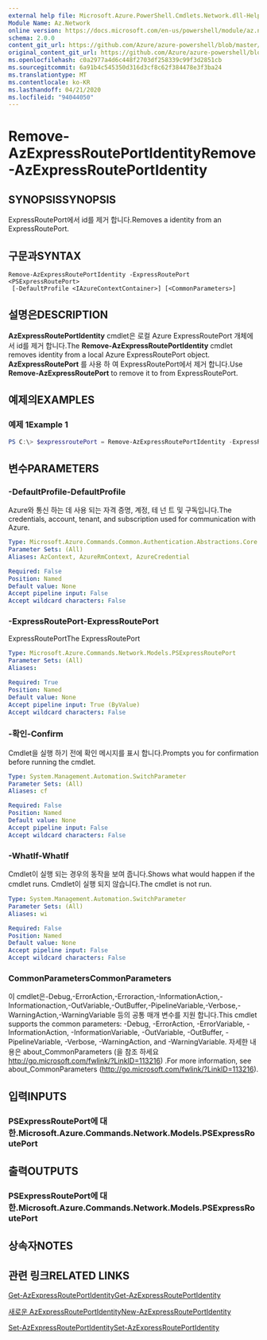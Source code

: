 ```yaml
---
external help file: Microsoft.Azure.PowerShell.Cmdlets.Network.dll-Help.xml
Module Name: Az.Network
online version: https://docs.microsoft.com/en-us/powershell/module/az.network/remove-azexpressrouteportidentity
schema: 2.0.0
content_git_url: https://github.com/Azure/azure-powershell/blob/master/src/Network/Network/help/Remove-AzExpressRoutePortIdentity.md
original_content_git_url: https://github.com/Azure/azure-powershell/blob/master/src/Network/Network/help/Remove-AzExpressRoutePortIdentity.md
ms.openlocfilehash: c0a2977a4d6c448f2703df258339c99f3d2851cb
ms.sourcegitcommit: 6a91b4c545350d316d3cf8c62f384478e3f3ba24
ms.translationtype: MT
ms.contentlocale: ko-KR
ms.lasthandoff: 04/21/2020
ms.locfileid: "94044050"
---
```

# <span data-ttu-id="efbec-101">Remove-AzExpressRoutePortIdentity</span><span class="sxs-lookup"><span data-stu-id="efbec-101">Remove-AzExpressRoutePortIdentity</span></span>

## <span data-ttu-id="efbec-102">SYNOPSIS</span><span class="sxs-lookup"><span data-stu-id="efbec-102">SYNOPSIS</span></span>
<span data-ttu-id="efbec-103">ExpressRoutePort에서 id를 제거 합니다.</span><span class="sxs-lookup"><span data-stu-id="efbec-103">Removes a identity from an ExpressRoutePort.</span></span>

## <span data-ttu-id="efbec-104">구문과</span><span class="sxs-lookup"><span data-stu-id="efbec-104">SYNTAX</span></span>

```
Remove-AzExpressRoutePortIdentity -ExpressRoutePort <PSExpressRoutePort>
 [-DefaultProfile <IAzureContextContainer>] [<CommonParameters>]
```

## <span data-ttu-id="efbec-105">설명은</span><span class="sxs-lookup"><span data-stu-id="efbec-105">DESCRIPTION</span></span>
<span data-ttu-id="efbec-106">**AzExpressRoutePortIdentity** cmdlet은 로컬 Azure ExpressRoutePort 개체에서 id를 제거 합니다.</span><span class="sxs-lookup"><span data-stu-id="efbec-106">The **Remove-AzExpressRoutePortIdentity** cmdlet removes identity from a local Azure ExpressRoutePort object.</span></span> <span data-ttu-id="efbec-107">**AzExpressRoutePort** 를 사용 하 여 ExpressRoutePort에서 제거 합니다.</span><span class="sxs-lookup"><span data-stu-id="efbec-107">Use **Remove-AzExpressRoutePort** to remove it to from ExpressRoutePort.</span></span>

## <span data-ttu-id="efbec-108">예제의</span><span class="sxs-lookup"><span data-stu-id="efbec-108">EXAMPLES</span></span>

### <span data-ttu-id="efbec-109">예제 1</span><span class="sxs-lookup"><span data-stu-id="efbec-109">Example 1</span></span>
```powershell
PS C:\> $expressroutePort = Remove-AzExpressRoutePortIdentity -ExpressRoutePort $expressroutePort
```

## <span data-ttu-id="efbec-110">변수</span><span class="sxs-lookup"><span data-stu-id="efbec-110">PARAMETERS</span></span>

### <span data-ttu-id="efbec-111">-DefaultProfile</span><span class="sxs-lookup"><span data-stu-id="efbec-111">-DefaultProfile</span></span>
<span data-ttu-id="efbec-112">Azure와 통신 하는 데 사용 되는 자격 증명, 계정, 테 넌 트 및 구독입니다.</span><span class="sxs-lookup"><span data-stu-id="efbec-112">The credentials, account, tenant, and subscription used for communication with Azure.</span></span>

```yaml
Type: Microsoft.Azure.Commands.Common.Authentication.Abstractions.Core.IAzureContextContainer
Parameter Sets: (All)
Aliases: AzContext, AzureRmContext, AzureCredential

Required: False
Position: Named
Default value: None
Accept pipeline input: False
Accept wildcard characters: False
```

### <span data-ttu-id="efbec-113">-ExpressRoutePort</span><span class="sxs-lookup"><span data-stu-id="efbec-113">-ExpressRoutePort</span></span>
<span data-ttu-id="efbec-114">ExpressRoutePort</span><span class="sxs-lookup"><span data-stu-id="efbec-114">The ExpressRoutePort</span></span>

```yaml
Type: Microsoft.Azure.Commands.Network.Models.PSExpressRoutePort
Parameter Sets: (All)
Aliases:

Required: True
Position: Named
Default value: None
Accept pipeline input: True (ByValue)
Accept wildcard characters: False
```

### <span data-ttu-id="efbec-115">-확인</span><span class="sxs-lookup"><span data-stu-id="efbec-115">-Confirm</span></span>
<span data-ttu-id="efbec-116">Cmdlet을 실행 하기 전에 확인 메시지를 표시 합니다.</span><span class="sxs-lookup"><span data-stu-id="efbec-116">Prompts you for confirmation before running the cmdlet.</span></span>

```yaml
Type: System.Management.Automation.SwitchParameter
Parameter Sets: (All)
Aliases: cf

Required: False
Position: Named
Default value: None
Accept pipeline input: False
Accept wildcard characters: False
```

### <span data-ttu-id="efbec-117">-WhatIf</span><span class="sxs-lookup"><span data-stu-id="efbec-117">-WhatIf</span></span>
<span data-ttu-id="efbec-118">Cmdlet이 실행 되는 경우의 동작을 보여 줍니다.</span><span class="sxs-lookup"><span data-stu-id="efbec-118">Shows what would happen if the cmdlet runs.</span></span>
<span data-ttu-id="efbec-119">Cmdlet이 실행 되지 않습니다.</span><span class="sxs-lookup"><span data-stu-id="efbec-119">The cmdlet is not run.</span></span>

```yaml
Type: System.Management.Automation.SwitchParameter
Parameter Sets: (All)
Aliases: wi

Required: False
Position: Named
Default value: None
Accept pipeline input: False
Accept wildcard characters: False
```

### <span data-ttu-id="efbec-120">CommonParameters</span><span class="sxs-lookup"><span data-stu-id="efbec-120">CommonParameters</span></span>
<span data-ttu-id="efbec-121">이 cmdlet은-Debug,-ErrorAction,-Erroraction,-InformationAction,-Informationaction,-OutVariable,-OutBuffer,-PipelineVariable,-Verbose,-WarningAction,-WarningVariable 등의 공통 매개 변수를 지원 합니다.</span><span class="sxs-lookup"><span data-stu-id="efbec-121">This cmdlet supports the common parameters: -Debug, -ErrorAction, -ErrorVariable, -InformationAction, -InformationVariable, -OutVariable, -OutBuffer, -PipelineVariable, -Verbose, -WarningAction, and -WarningVariable.</span></span> <span data-ttu-id="efbec-122">자세한 내용은 about_CommonParameters (을 참조 하세요 http://go.microsoft.com/fwlink/?LinkID=113216) .</span><span class="sxs-lookup"><span data-stu-id="efbec-122">For more information, see about_CommonParameters (http://go.microsoft.com/fwlink/?LinkID=113216).</span></span>


## <span data-ttu-id="efbec-123">입력</span><span class="sxs-lookup"><span data-stu-id="efbec-123">INPUTS</span></span>

### <span data-ttu-id="efbec-124">PSExpressRoutePort에 대 한.</span><span class="sxs-lookup"><span data-stu-id="efbec-124">Microsoft.Azure.Commands.Network.Models.PSExpressRoutePort</span></span>

## <span data-ttu-id="efbec-125">출력</span><span class="sxs-lookup"><span data-stu-id="efbec-125">OUTPUTS</span></span>

### <span data-ttu-id="efbec-126">PSExpressRoutePort에 대 한.</span><span class="sxs-lookup"><span data-stu-id="efbec-126">Microsoft.Azure.Commands.Network.Models.PSExpressRoutePort</span></span>

## <span data-ttu-id="efbec-127">상속자</span><span class="sxs-lookup"><span data-stu-id="efbec-127">NOTES</span></span>

## <span data-ttu-id="efbec-128">관련 링크</span><span class="sxs-lookup"><span data-stu-id="efbec-128">RELATED LINKS</span></span>
[<span data-ttu-id="efbec-129">Get-AzExpressRoutePortIdentity</span><span class="sxs-lookup"><span data-stu-id="efbec-129">Get-AzExpressRoutePortIdentity</span></span>](./Get-AzExpressRoutePortIdentity.md)

[<span data-ttu-id="efbec-130">새로운 AzExpressRoutePortIdentity</span><span class="sxs-lookup"><span data-stu-id="efbec-130">New-AzExpressRoutePortIdentity</span></span>](./New-AzExpressRoutePortIdentity.md)

[<span data-ttu-id="efbec-131">Set-AzExpressRoutePortIdentity</span><span class="sxs-lookup"><span data-stu-id="efbec-131">Set-AzExpressRoutePortIdentity</span></span>](./Set-AzExpressRoutePortIdentity.md)
